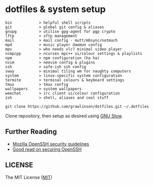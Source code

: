 # dotfiles & system setup

```
bin            > helpful shell scripts
git            > global git config & aliases
gnupg          > utilise gpg-agent for pgp crypto
lftp           > sftp management
mail           > mail config - mutt/mbsync/notmuch
mpd            > music player daemon config
mpv            > who needs vlc? minimal video player
ncmpcpp        > ncurses mpc++ ui/colour settings & playlists
npm            > npm configuration (ha ha)
nvim           > neovim config & plugins
ssh            > safe-ish ssh config
sway           > minimal tiling wm for naughty computers
system         > linux-specific system configuration
termite        > terminal colours & keyboard settings
tmux           > tmux config
wallpapers     > system wallpapers
weechat        > irc client ui/colour configuration
zsh            > shell, aliases and cool stuff
```

`git clone https://github.com/grawlinson/dotfiles.git ~/.dotfiles`

Clone repository, then setup as desired using [GNU Stow][url-gnu-stow].

## Further Reading

*   [Mozilla OpenSSH security guidelines][url-mozilla-ssh]
*   [Good read on securing OpenSSH][url-secure-shell]


## LICENSE

The MIT License ([MIT](LICENSE.md))

[url-gnu-stow]:https://www.gnu.org/software/stow/
[url-mozilla-ssh]:https://wiki.mozilla.org/Security/Guidelines/OpenSSH
[url-secure-shell]:https://stribika.github.io/2015/01/04/secure-secure-shell.html
